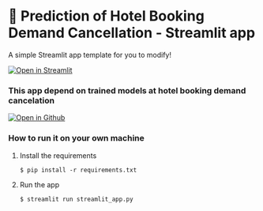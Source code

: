 # 🎈 Prediction of Hotel Booking Demand Cancellation - Streamlit app

A simple Streamlit app template for you to modify!

[![Open in Streamlit](https://static.streamlit.io/badges/streamlit_badge_black_white.svg)](https://blank-app-template.streamlit.app/)

### This app depend on trained models at hotel booking demand cancelation 
[![Open in Github](https://github.com/codespaces)](https://github.com/waleed-o99/hotel-booking-cancellation-prediction)
### How to run it on your own machine

1. Install the requirements

   ```
   $ pip install -r requirements.txt
   ```

2. Run the app

   ```
   $ streamlit run streamlit_app.py
   ```
